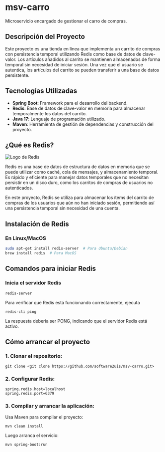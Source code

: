 # msv-carro
Microservicio encargado de gestionar el carro de compras.

## Descripción del Proyecto

Este proyecto es una tienda en línea que implementa un carrito de compras con persistencia temporal utilizando Redis como base de datos de clave-valor. Los artículos añadidos al carrito se mantienen almacenados de forma temporal sin necesidad de iniciar sesión. Una vez que el usuario se autentica, los artículos del carrito se pueden transferir a una base de datos persistente.

## Tecnologías Utilizadas

- **Spring Boot**: Framework para el desarrollo del backend.
- **Redis**: Base de datos de clave-valor en memoria para almacenar temporalmente los datos del carrito.
- **Java 17**: Lenguaje de programación utilizado.
- **Maven**: Herramienta de gestión de dependencias y construcción del proyecto.

## ¿Qué es Redis?
![Logo de Redis](https://www.albertcoronado.com/wp-content/uploads/2016/06/redis_logo.png)

Redis es una base de datos de estructura de datos en memoria que se puede utilizar como caché, cola de mensajes, y almacenamiento temporal. Es rápido y eficiente para manejar datos temporales que no necesitan persistir en un disco duro, como los carritos de compras de usuarios no autenticados.

En este proyecto, Redis se utiliza para almacenar los ítems del carrito de compras de los usuarios que aún no han iniciado sesión, permitiendo así una persistencia temporal sin necesidad de una cuenta.

## Instalación de Redis

### En Linux/MacOS

```bash
sudo apt-get install redis-server  # Para Ubuntu/Debian
brew install redis  # Para MacOS
```
## Comandos para iniciar Redis

### Inicia el servidor Redis
```
redis-server
```
Para verificar que Redis está funcionando correctamente, ejecuta
```
redis-cli ping
```
La respuesta debería ser PONG, indicando que el servidor Redis está activo.

## Cómo arrancar el proyecto
### 1. Clonar el repositorio:
```
git clone <git clone https://github.com/software2uis/msv-carro.git>
```
### 2. Configurar Redis:
```
spring.redis.host=localhost
spring.redis.port=6379
```
### 3. Compilar y arrancar la aplicación:
Usa Maven para compilar el proyecto:
```
mvn clean install
```
Luego arranca el servicio:
```
mvn spring-boot:run

```








